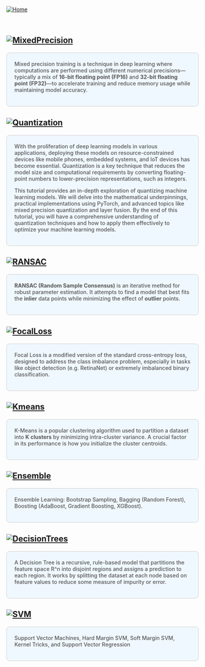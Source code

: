 [![Home](https://img.shields.io/badge/Home-Click%20Here-blue?style=flat&logo=homeadvisor&logoColor=white)](../)


<br>

## [![MixedPrecision](https://img.shields.io/badge/Optimization_Series-Mixed_Precision_Training-blue?style=for-the-badge&logo=github)](../posts/MixedPrecision)

<div style="background-color: #f0f8ff; color: #555;font-weight: 485; padding: 20px; margin: 20px 0; border-radius: 8px; border: 1px solid #ccc;">
Mixed precision training is a technique in deep learning where computations are performed using different numerical precisions—typically a mix of <b>16-bit floating point (FP16)</b> and <b>32-bit floating point (FP32)</b>—to accelerate training and reduce memory usage while maintaining model accuracy. 
<p></p>
</div>


## [![Quantization](https://img.shields.io/badge/Optimization_Series-Quantization-blue?style=for-the-badge&logo=github)](../posts/Quantization)

<div style="background-color: #f0f8ff; color: #555;font-weight: 485; padding: 20px; margin: 20px 0; border-radius: 8px; border: 1px solid #ccc;">
With the proliferation of deep learning models in various applications, deploying these models on resource-constrained devices like mobile phones, embedded systems, and IoT devices has become essential. Quantization is a key technique that reduces the model size and computational requirements by converting floating-point numbers to lower-precision representations, such as integers.


This tutorial provides an in-depth exploration of quantizing machine learning models. We will delve into the mathematical underpinnings, practical implementations using PyTorch, and advanced topics like mixed precision quantization and layer fusion. By the end of this tutorial, you will have a comprehensive understanding of quantization techniques and how to apply them effectively to optimize your machine learning models.

<p></p>

</div>

## [![RANSAC](https://img.shields.io/badge/RANSAC-Random_Sample_Consensus-blue?style=for-the-badge&logo=github)](../posts/RANSAC)

<div style="background-color: #f0f8ff; color: #555;font-weight: 485; padding: 20px; margin: 20px 0; border-radius: 8px; border: 1px solid #ccc;">
<b>RANSAC (Random Sample Consensus)</b> is an iterative method for robust parameter estimation. It attempts to find a model that best fits the <b>inlier</b> data points while minimizing the effect of <b>outlier</b> points.

<p></p>

</div>

## [![FocalLoss](https://img.shields.io/badge/FocalLoss-Focal_Loss-blue?style=for-the-badge&logo=github)](../posts/FocalLoss)

<div style="background-color: #f0f8ff; color: #555;font-weight: 485; padding: 20px; margin: 20px 0; border-radius: 8px; border: 1px solid #ccc;">
Focal Loss is a modified version of the standard cross-entropy loss, designed to address the class imbalance problem, especially in tasks like object detection (e.g. RetinaNet) or extremely imbalanced binary classification.
<p></p>

</div>

## [![Kmeans](https://img.shields.io/badge/KMEANS-Unsupervised_Learning-blue?style=for-the-badge&logo=github)](../posts/Kmeans)

<div style="background-color: #f0f8ff; color: #555;font-weight: 485; padding: 20px; margin: 20px 0; border-radius: 8px; border: 1px solid #ccc;">
K-Means is a popular clustering algorithm used to partition a dataset into <b>K clusters</b> by minimizing intra-cluster variance. A crucial factor in its performance is how you initialize the cluster centroids. 
<p></p>
</div>

## [![Ensemble](https://img.shields.io/badge/DecisionTrees-Ensemble_Methods_Bagging_and_Boosting-blue?style=for-the-badge&logo=github)](../posts/Ensemble)
<div style="background-color: #f0f8ff; color: #555;font-weight: 485; padding: 20px; margin: 20px 0; border-radius: 8px; border: 1px solid #ccc;">
Ensemble Learning: Bootstrap Sampling, Bagging (Random Forest), Boosting (AdaBoost, Gradient Boosting, XGBoost).
<p></p>
</div>

## [![DecisionTrees](https://img.shields.io/badge/DecisionTrees-Rule_Based_Model-blue?style=for-the-badge&logo=github)](../posts/DecisionTrees)
<div style="background-color: #f0f8ff; color: #555;font-weight: 485; padding: 20px; margin: 20px 0; border-radius: 8px; border: 1px solid #ccc;">
A Decision Tree is a recursive, rule-based model that partitions the feature space R^n into disjoint regions and assigns a prediction to each region. It works by splitting the dataset at each node based on feature values to reduce some measure of impurity or error.
<p></p>
</div>

## [![SVM](https://img.shields.io/badge/SVM-Support_Vector_Machines-blue?style=for-the-badge&logo=github)](../posts/SVM)
<div style="background-color: #f0f8ff; color: #555;font-weight: 485; padding: 20px; margin: 20px 0; border-radius: 8px; border: 1px solid #ccc;">
Support Vector Machines, Hard Margin SVM, Soft Margin SVM, Kernel Tricks, and Support Vector Regression
<p></p>
</div>
